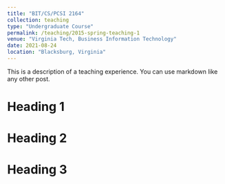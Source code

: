 ```yaml
---
title: "BIT/CS/PCSI 2164"
collection: teaching
type: "Undergraduate Course"
permalink: /teaching/2015-spring-teaching-1
venue: "Virginia Tech, Business Information Technology"
date: 2021-08-24
location: "Blacksburg, Virginia"
---
```


This is a description of a teaching experience. You can use markdown like any other post.

Heading 1
======

Heading 2
======

Heading 3
======
